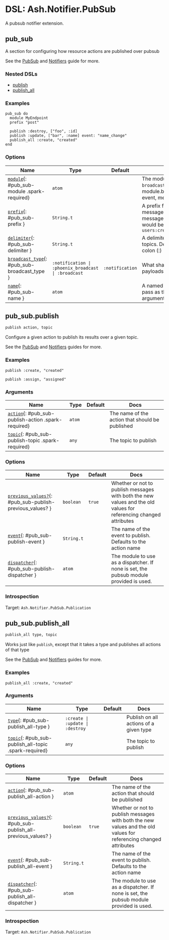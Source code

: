 <!--
This file was generated by Spark. Do not edit it by hand.
-->
# DSL: Ash.Notifier.PubSub

A pubsub notifier extension.


## pub_sub
A section for configuring how resource actions are published over pubsub

See the [PubSub](/documentation/topics/pub_sub.md) and [Notifiers](/documentation/topics/notifiers.md) guide for more.


### Nested DSLs
 * [publish](#pub_sub-publish)
 * [publish_all](#pub_sub-publish_all)


### Examples
```
pub_sub do
  module MyEndpoint
  prefix "post"

  publish :destroy, ["foo", :id]
  publish :update, ["bar", :name] event: "name_change"
  publish_all :create, "created"
end

```




### Options

| Name | Type | Default | Docs |
|------|------|---------|------|
| [`module`](#pub_sub-module){: #pub_sub-module .spark-required} | `atom` |  | The module to call `broadcast/3` on e.g module.broadcast(topic, event, message). |
| [`prefix`](#pub_sub-prefix){: #pub_sub-prefix } | `String.t` |  | A prefix for all pubsub messages, e.g `users`. A message with `created` would be published as `users:created` |
| [`delimiter`](#pub_sub-delimiter){: #pub_sub-delimiter } | `String.t` |  | A delimiter for building topics. Default is a colon (:) |
| [`broadcast_type`](#pub_sub-broadcast_type){: #pub_sub-broadcast_type } | `:notification \| :phoenix_broadcast \| :broadcast` | `:notification` | What shape the event payloads will be in. See |
| [`name`](#pub_sub-name){: #pub_sub-name } | `atom` |  | A named pub sub to pass as the first argument to broadcast. |



## pub_sub.publish
```elixir
publish action, topic
```


Configure a given action to publish its results over a given topic.

See the [PubSub](/documentation/topics/pub_sub.md) and [Notifiers](/documentation/topics/notifiers.md) guides for more.




### Examples
```
publish :create, "created"
```

```
publish :assign, "assigned"

```



### Arguments

| Name | Type | Default | Docs |
|------|------|---------|------|
| [`action`](#pub_sub-publish-action){: #pub_sub-publish-action .spark-required} | `atom` |  | The name of the action that should be published |
| [`topic`](#pub_sub-publish-topic){: #pub_sub-publish-topic .spark-required} | `any` |  | The topic to publish |
### Options

| Name | Type | Default | Docs |
|------|------|---------|------|
| [`previous_values?`](#pub_sub-publish-previous_values?){: #pub_sub-publish-previous_values? } | `boolean` | `true` | Whether or not to publish messages with both the new values and the old values for referencing changed attributes |
| [`event`](#pub_sub-publish-event){: #pub_sub-publish-event } | `String.t` |  | The name of the event to publish. Defaults to the action name |
| [`dispatcher`](#pub_sub-publish-dispatcher){: #pub_sub-publish-dispatcher } | `atom` |  | The module to use as a dispatcher. If none is set, the pubsub module provided is used. |





### Introspection

Target: `Ash.Notifier.PubSub.Publication`

## pub_sub.publish_all
```elixir
publish_all type, topic
```


Works just like `publish`, except that it takes a type
and publishes all actions of that type

See the [PubSub](/documentation/topics/pub_sub.md) and [Notifiers](/documentation/topics/notifiers.md) guides for more.




### Examples
```
publish_all :create, "created"
```



### Arguments

| Name | Type | Default | Docs |
|------|------|---------|------|
| [`type`](#pub_sub-publish_all-type){: #pub_sub-publish_all-type } | `:create \| :update \| :destroy` |  | Publish on all actions of a given type |
| [`topic`](#pub_sub-publish_all-topic){: #pub_sub-publish_all-topic .spark-required} | `any` |  | The topic to publish |
### Options

| Name | Type | Default | Docs |
|------|------|---------|------|
| [`action`](#pub_sub-publish_all-action){: #pub_sub-publish_all-action } | `atom` |  | The name of the action that should be published |
| [`previous_values?`](#pub_sub-publish_all-previous_values?){: #pub_sub-publish_all-previous_values? } | `boolean` | `true` | Whether or not to publish messages with both the new values and the old values for referencing changed attributes |
| [`event`](#pub_sub-publish_all-event){: #pub_sub-publish_all-event } | `String.t` |  | The name of the event to publish. Defaults to the action name |
| [`dispatcher`](#pub_sub-publish_all-dispatcher){: #pub_sub-publish_all-dispatcher } | `atom` |  | The module to use as a dispatcher. If none is set, the pubsub module provided is used. |





### Introspection

Target: `Ash.Notifier.PubSub.Publication`





<style type="text/css">.spark-required::after { content: "*"; color: red !important; }</style>
